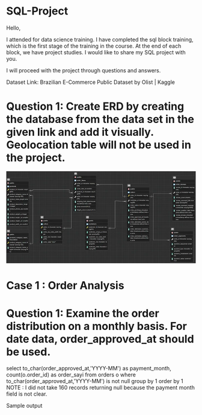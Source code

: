 # SQL-Project
Hello,

I attended for data science training. I have completed the sql block training, which is the first stage of the training in the course. At the end of each block, we have project studies. I would like to share my SQL project with you.

I will proceed with the project through questions and answers.

Dataset Link: Brazilian E-Commerce Public Dataset by Olist | Kaggle

# Question 1: Create ERD by creating the database from the data set in the given link and add it visually. Geolocation table will not be used in the project.

![Alt text](sql_1.webp "Title")

# Case 1 : Order Analysis
# Question 1: Examine the order distribution on a monthly basis. For date data, order_approved_at should be used.

select 
 to_char(order_approved_at,'YYYY-MM') as payment_month,
 count(o.order_id) as order_sayi
from orders o
where to_char(order_approved_at,'YYYY-MM') is not null
group by 1
order by 1
NOTE : I did not take 160 records returning null because the payment month field is not clear.

Sample output